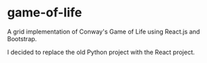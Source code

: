 # game-of-life

A grid implementation of Conway's Game of Life using React.js and Bootstrap.

I decided to replace the old Python project with the React project.
